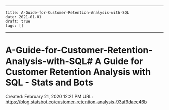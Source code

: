
---
    title: A-Guide-for-Customer-Retention-Analysis-with-SQL
    date: 2021-01-01    
    draft: true
    tags: []
---
# A-Guide-for-Customer-Retention-Analysis-with-SQL# A Guide for Customer Retention Analysis with SQL - Stats and Bots
Created: February 21, 2020 12:21 PM
URL: https://blog.statsbot.co/customer-retention-analysis-93af9daee46b
